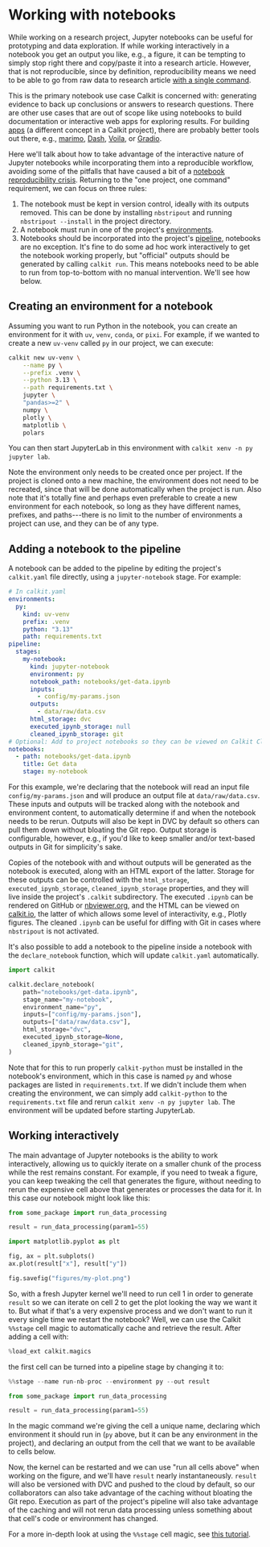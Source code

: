 # Working with notebooks

While working on a research project,
Jupyter notebooks can be useful for prototyping and data exploration.
If while working interactively in a notebook
you get an output you like, e.g., a figure,
it can be tempting to simply stop right there
and copy/paste it into a research article.
However, that is not reproducible, since by definition, reproducibility means
we need to be able to go from raw data to research article
[with a single command](https://doi.org/10.1190/1.1822162).

This is the primary notebook use case Calkit is concerned with:
generating evidence to back up conclusions or answers to research questions.
There are other use cases that are out of scope like using notebooks to build
documentation or interactive web apps for exploring results.
For building [apps](apps.md) (a different concept in a Calkit project),
there are probably better tools out there, e.g.,
[marimo](https://marimo.io/),
[Dash](https://dash.plotly.com/),
[Voila](https://voila.readthedocs.io/en/stable/),
or [Gradio](https://www.gradio.app/).

Here we'll talk about how to take advantage of the interactive nature
of Jupyter notebooks while incorporating them into a reproducible workflow,
avoiding some of the pitfalls that have caused a bit of a
[notebook reproducibility crisis](https://leomurta.github.io/papers/pimentel2019a.pdf).
Returning to the "one project, one command" requirement,
we can focus on three rules:

1. The notebook must be kept in version control, ideally with its outputs
   removed. This can be done by installing `nbstripout` and running
   `nbstripout --install` in the project directory.
1. A notebook must run in one of the project's [environments](environments.md).
1. Notebooks should be incorporated into the project's
   [pipeline](pipeline/index.md), notebooks are no exception.
   It's fine to do some ad hoc work interactively to get the notebook
   working properly, but
   "official" outputs should be generated by calling `calkit run`.
   This means notebooks need to be able to run from top-to-bottom with no
   manual intervention. We'll see how below.

## Creating an environment for a notebook

Assuming you want to run Python in the notebook, you can create an environment
for it with `uv`, `venv`, `conda`, or `pixi`.
For example, if we wanted to create a new `uv-venv` called `py` in our project,
we can execute:

```sh
calkit new uv-venv \
    --name py \
    --prefix .venv \
    --python 3.13 \
    --path requirements.txt \
    jupyter \
    "pandas>=2" \
    numpy \
    plotly \
    matplotlib \
    polars
```

You can then start JupyterLab in this environment with
`calkit xenv -n py jupyter lab`.

Note the environment only needs to be created once per project.
If the project is cloned onto a new machine,
the environment does not need to be recreated,
since that will be done automatically when the project is run.
Also note that it's totally fine and perhaps even preferable to create
a new environment for each notebook, so long as they have different
names, prefixes, and paths---there is no limit to the number
of environments a project can use, and they can be of any type.

## Adding a notebook to the pipeline

A notebook can be added to the pipeline by editing the project's `calkit.yaml`
file directly, using a `jupyter-notebook` stage.
For example:

```yaml
# In calkit.yaml
environments:
  py:
    kind: uv-venv
    prefix: .venv
    python: "3.13"
    path: requirements.txt
pipeline:
  stages:
    my-notebook:
      kind: jupyter-notebook
      environment: py
      notebook_path: notebooks/get-data.ipynb
      inputs:
        - config/my-params.json
      outputs:
        - data/raw/data.csv
      html_storage: dvc
      executed_ipynb_storage: null
      cleaned_ipynb_storage: git
# Optional: Add to project notebooks so they can be viewed on Calkit Cloud
notebooks:
  - path: notebooks/get-data.ipynb
    title: Get data
    stage: my-notebook
```

For this example, we're declaring that the notebook will read an input
file `config/my-params.json` and will produce an output
file at `data/raw/data.csv`.
These inputs and outputs will be tracked
along with the notebook and environment content,
to automatically determine if and when the notebook needs to be rerun.
Outputs will also be kept in DVC by default so others can pull them down
without bloating the Git repo.
Output storage is configurable, however, e.g., if you'd like to keep
smaller and/or text-based outputs in Git for simplicity's sake.

Copies of the notebook with and without outputs will be generated as the
notebook is executed, along with an HTML export of the latter.
Storage for these outputs can be controlled with the `html_storage`,
`executed_ipynb_storage`, `cleaned_ipynb_storage` properties,
and they will live inside the project's `.calkit` subdirectory.
The executed `.ipynb` can be rendered on GitHub or
[nbviewer.org](https://nbviewer.org),
and the HTML can be viewed on [calkit.io](https://calkit.io),
the latter of which allows some level of interactivity, e.g., Plotly figures.
The cleaned `.ipynb` can be useful for diffing with Git in cases where
`nbstripout` is not activated.

It's also possible to add a notebook to the pipeline
inside a notebook with the `declare_notebook` function,
which will update `calkit.yaml` automatically.

```python
import calkit

calkit.declare_notebook(
    path="notebooks/get-data.ipynb",
    stage_name="my-notebook",
    environment_name="py",
    inputs=["config/my-params.json"],
    outputs=["data/raw/data.csv"],
    html_storage="dvc",
    executed_ipynb_storage=None,
    cleaned_ipynb_storage="git",
)
```

Note that for this to run properly `calkit-python` must be installed in
the notebook's environment, which in this case is named `py` and whose
packages are listed in `requirements.txt`.
If we didn't include them when creating the environment,
we can simply add `calkit-python` to the `requirements.txt` file and rerun
`calkit xenv -n py jupyter lab`.
The environment will be updated before starting JupyterLab.

## Working interactively

The main advantage of Jupyter notebooks is the ability to work interactively,
allowing us to quickly iterate on a smaller chunk of the process
while the rest remains constant.
For example, if you need to tweak a figure,
you can keep tweaking the cell that generates the figure,
without needing to rerun the expensive cell above that generates
or processes the data for it.
In this case our notebook might look like this:

```python
from some_package import run_data_processing

result = run_data_processing(param1=55)
```

```python
import matplotlib.pyplot as plt

fig, ax = plt.subplots()
ax.plot(result["x"], result["y"])
```

```python
fig.savefig("figures/my-plot.png")
```

So, with a fresh Jupyter kernel we'll need to run cell 1 in order to generate
`result` so we can iterate on cell 2 to get the plot looking the way
we want it to.
But what if that's a very expensive process and we don't want to run it
every single time we restart the notebook?
Well, we can use the Calkit `%%stage` cell magic to automatically cache
and retrieve the result.
After adding a cell with:

```python
%load_ext calkit.magics
```

the first cell can be turned into a pipeline stage by changing it to:

```python
%%stage --name run-nb-proc --environment py --out result

from some_package import run_data_processing

result = run_data_processing(param1=55)
```

In the magic command we're giving the cell a unique name,
declaring which environment it should run in
(`py` above, but it can be any environment in the project),
and declaring an output from the cell that we want to be available to
cells below.

Now, the kernel can be restarted and we can use "run all cells above"
when working on the figure,
and we'll have `result` nearly instantaneously.
`result` will also be versioned with DVC and pushed to the cloud by default,
so our collaborators can also take advantage of the caching
without bloating the Git repo.
Execution as part of the project's pipeline will also take advantage of
the caching and will not rerun data processing unless something
about that cell's code or environment has changed.

For a more in-depth look at using the `%%stage` cell magic,
see [this tutorial](tutorials/notebook-pipeline.md).
